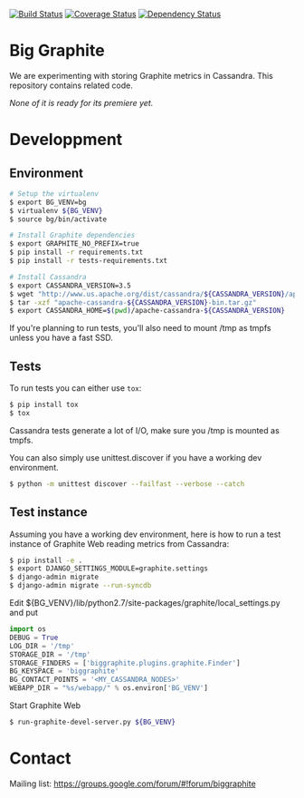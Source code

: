 [![Build Status](https://travis-ci.org/criteo/biggraphite.svg?branch=master)](https://travis-ci.org/criteo/biggraphite)
[![Coverage Status](https://coveralls.io/repos/github/criteo/biggraphite/badge.svg?branch=initialimport)](https://coveralls.io/github/criteo/biggraphite?branch=master)
[![Dependency Status](https://gemnasium.com/badges/github.com/criteo/biggraphite.svg)](https://gemnasium.com/github.com/criteo/biggraphite)

Big Graphite
============

We are experimenting with storing Graphite metrics in Cassandra. This repository contains related code.

*None of it is ready for its premiere yet.*


Developpment
============

Environment
-----------

```bash
# Setup the virtualenv
$ export BG_VENV=bg
$ virtualenv ${BG_VENV}
$ source bg/bin/activate

# Install Graphite dependencies
$ export GRAPHITE_NO_PREFIX=true
$ pip install -r requirements.txt
$ pip install -r tests-requirements.txt

# Install Cassandra
$ export CASSANDRA_VERSION=3.5
$ wget "http://www.us.apache.org/dist/cassandra/${CASSANDRA_VERSION}/apache-cassandra-${CASSANDRA_VERSION}-bin.tar.gz"
$ tar -xzf "apache-cassandra-${CASSANDRA_VERSION}-bin.tar.gz"
$ export CASSANDRA_HOME=$(pwd)/apache-cassandra-${CASSANDRA_VERSION}
```

If you're planning to run tests, you'll also need to mount /tmp as tmpfs unless
you have a fast SSD.

Tests
-----

To run tests you can either use `tox`:

```bash
$ pip install tox
$ tox
```
Cassandra tests generate a lot of I/O, make sure you /tmp is mounted as tmpfs.

You can also simply use unittest.discover if you have a working dev environment.


```bash
$ python -m unittest discover --failfast --verbose --catch
```

Test instance
-------------

Assuming you have a working dev environment, here is how to run a test instance
of Graphite Web reading metrics from Cassandra:

```bash
$ pip install -e .
$ export DJANGO_SETTINGS_MODULE=graphite.settings
$ django-admin migrate
$ django-admin migrate --run-syncdb
```

Edit ${BG_VENV}/lib/python2.7/site-packages/graphite/local_settings.py and put

```python
import os
DEBUG = True
LOG_DIR = '/tmp'
STORAGE_DIR = '/tmp'
STORAGE_FINDERS = ['biggraphite.plugins.graphite.Finder']
BG_KEYSPACE = 'biggraphite'
BG_CONTACT_POINTS = '<MY_CASSANDRA_NODES>'
WEBAPP_DIR = "%s/webapp/" % os.environ['BG_VENV']
```

Start Graphite Web

```bash
$ run-graphite-devel-server.py ${BG_VENV}
```

Contact
=======

Mailing list: https://groups.google.com/forum/#!forum/biggraphite
